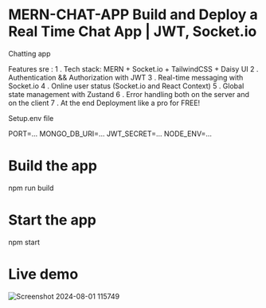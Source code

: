 # MERN-CHAT-APP Build and Deploy a Real Time Chat App | JWT, Socket.io
Chatting app 

Features sre :
1 . Tech stack: MERN + Socket.io + TailwindCSS + Daisy UI
2 .  Authentication && Authorization with JWT
3 . Real-time messaging with Socket.io
4 . Online user status (Socket.io and React Context)
5 . Global state management with Zustand
6  .  Error handling both on the server and on the client
7  . At the end Deployment like a pro for FREE!

Setup.env file


PORT=...
MONGO_DB_URI=...
JWT_SECRET=...
NODE_ENV=...

# Build the app 

npm run build

# Start the app 

npm start

# Live demo 
![Screenshot 2024-08-01 115749](https://github.com/user-attachments/assets/5c5498d2-cbdb-4de6-855b-88dae98768b4)




